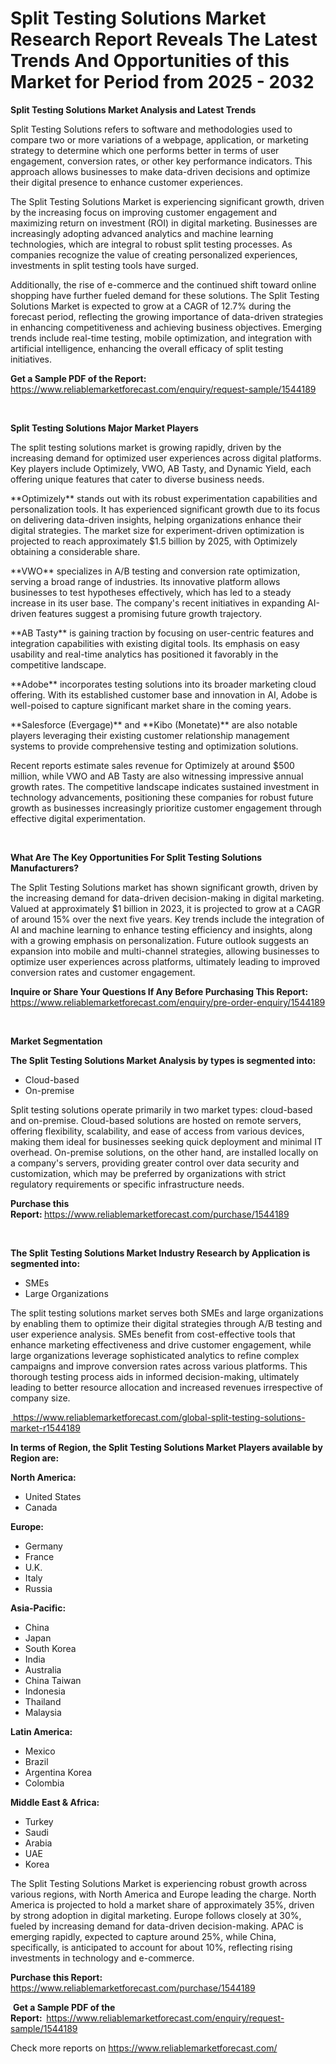 <p><h1>Split Testing Solutions Market Research Report Reveals The Latest Trends And Opportunities of this Market for Period from 2025 - 2032</h1></p><p><strong>Split Testing Solutions Market Analysis and Latest Trends</strong></p>
<p><p>Split Testing Solutions refers to software and methodologies used to compare two or more variations of a webpage, application, or marketing strategy to determine which one performs better in terms of user engagement, conversion rates, or other key performance indicators. This approach allows businesses to make data-driven decisions and optimize their digital presence to enhance customer experiences.</p><p>The Split Testing Solutions Market is experiencing significant growth, driven by the increasing focus on improving customer engagement and maximizing return on investment (ROI) in digital marketing. Businesses are increasingly adopting advanced analytics and machine learning technologies, which are integral to robust split testing processes. As companies recognize the value of creating personalized experiences, investments in split testing tools have surged.</p><p>Additionally, the rise of e-commerce and the continued shift toward online shopping have further fueled demand for these solutions. The Split Testing Solutions Market is expected to grow at a CAGR of 12.7% during the forecast period, reflecting the growing importance of data-driven strategies in enhancing competitiveness and achieving business objectives. Emerging trends include real-time testing, mobile optimization, and integration with artificial intelligence, enhancing the overall efficacy of split testing initiatives.</p></p>
<p><strong>Get a Sample PDF of the Report:&nbsp;</strong> <a href="https://www.reliablemarketforecast.com/enquiry/request-sample/1544189?utm_campaign=1842&utm_medium=2&utm_source=Github&utm_content=ia&utm_term=11032025&utm_id=split-testing-solutions">https://www.reliablemarketforecast.com/enquiry/request-sample/1544189</a></p>
<p>&nbsp;</p>
<p><strong>Split Testing Solutions Major Market Players</strong></p>
<p><p>The split testing solutions market is growing rapidly, driven by the increasing demand for optimized user experiences across digital platforms. Key players include Optimizely, VWO, AB Tasty, and Dynamic Yield, each offering unique features that cater to diverse business needs.</p><p>**Optimizely** stands out with its robust experimentation capabilities and personalization tools. It has experienced significant growth due to its focus on delivering data-driven insights, helping organizations enhance their digital strategies. The market size for experiment-driven optimization is projected to reach approximately $1.5 billion by 2025, with Optimizely obtaining a considerable share.</p><p>**VWO** specializes in A/B testing and conversion rate optimization, serving a broad range of industries. Its innovative platform allows businesses to test hypotheses effectively, which has led to a steady increase in its user base. The company's recent initiatives in expanding AI-driven features suggest a promising future growth trajectory.</p><p>**AB Tasty** is gaining traction by focusing on user-centric features and integration capabilities with existing digital tools. Its emphasis on easy usability and real-time analytics has positioned it favorably in the competitive landscape. </p><p>**Adobe** incorporates testing solutions into its broader marketing cloud offering. With its established customer base and innovation in AI, Adobe is well-poised to capture significant market share in the coming years.</p><p>**Salesforce (Evergage)** and **Kibo (Monetate)** are also notable players leveraging their existing customer relationship management systems to provide comprehensive testing and optimization solutions. </p><p>Recent reports estimate sales revenue for Optimizely at around $500 million, while VWO and AB Tasty are also witnessing impressive annual growth rates. The competitive landscape indicates sustained investment in technology advancements, positioning these companies for robust future growth as businesses increasingly prioritize customer engagement through effective digital experimentation.</p></p>
<p>&nbsp;</p>
<p><strong>What Are The Key Opportunities For Split Testing Solutions Manufacturers?</strong></p>
<p><p>The Split Testing Solutions market has shown significant growth, driven by the increasing demand for data-driven decision-making in digital marketing. Valued at approximately $1 billion in 2023, it is projected to grow at a CAGR of around 15% over the next five years. Key trends include the integration of AI and machine learning to enhance testing efficiency and insights, along with a growing emphasis on personalization. Future outlook suggests an expansion into mobile and multi-channel strategies, allowing businesses to optimize user experiences across platforms, ultimately leading to improved conversion rates and customer engagement.</p></p>
<p><strong>Inquire or Share Your Questions If Any Before Purchasing This Report:</strong> <a href="https://www.reliablemarketforecast.com/enquiry/pre-order-enquiry/1544189?utm_campaign=1842&utm_medium=2&utm_source=Github&utm_content=ia&utm_term=11032025&utm_id=split-testing-solutions">https://www.reliablemarketforecast.com/enquiry/pre-order-enquiry/1544189</a></p>
<p>&nbsp;</p>
<p><strong>Market Segmentation</strong></p>
<p><strong>The Split Testing Solutions Market Analysis by types is segmented into:</strong></p>
<p><ul><li>Cloud-based</li><li>On-premise</li></ul></p>
<p><p>Split testing solutions operate primarily in two market types: cloud-based and on-premise. Cloud-based solutions are hosted on remote servers, offering flexibility, scalability, and ease of access from various devices, making them ideal for businesses seeking quick deployment and minimal IT overhead. On-premise solutions, on the other hand, are installed locally on a company's servers, providing greater control over data security and customization, which may be preferred by organizations with strict regulatory requirements or specific infrastructure needs.</p></p>
<p><strong>Purchase this Report:&nbsp;</strong><a href="https://www.reliablemarketforecast.com/purchase/1544189?utm_campaign=1842&utm_medium=2&utm_source=Github&utm_content=ia&utm_term=11032025&utm_id=split-testing-solutions">https://www.reliablemarketforecast.com/purchase/1544189</a></p>
<p>&nbsp;</p>
<p><strong>The Split Testing Solutions Market Industry Research by Application is segmented into:</strong></p>
<p><ul><li>SMEs</li><li>Large Organizations</li></ul></p>
<p><p>The split testing solutions market serves both SMEs and large organizations by enabling them to optimize their digital strategies through A/B testing and user experience analysis. SMEs benefit from cost-effective tools that enhance marketing effectiveness and drive customer engagement, while large organizations leverage sophisticated analytics to refine complex campaigns and improve conversion rates across various platforms. This thorough testing process aids in informed decision-making, ultimately leading to better resource allocation and increased revenues irrespective of company size.</p></p>
<p><a href="https://www.reliablemarketforecast.com/global-split-testing-solutions-market-r1544189?utm_campaign=1842&utm_medium=2&utm_source=Github&utm_content=ia&utm_term=11032025&utm_id=split-testing-solutions">&nbsp;https://www.reliablemarketforecast.com/global-split-testing-solutions-market-r1544189</a></p>
<p><strong>In terms of Region, the Split Testing Solutions Market Players available by Region are:</strong></p>
<p>
    <p> <strong> North America: </strong>
        <ul>
            <li>United States</li>
            <li>Canada</li>
        </ul>
        </p> 
    <p> <strong> Europe: </strong>
        <ul>
            <li>Germany</li>
            <li>France</li>
            <li>U.K.</li>
            <li>Italy</li>
            <li>Russia</li>
        </ul>
        </p> 
    <p> <strong> Asia-Pacific: </strong>
        <ul>
            <li>China</li>
            <li>Japan</li>
            <li>South Korea</li>
            <li>India</li>
            <li>Australia</li>
            <li>China Taiwan</li>
            <li>Indonesia</li>
            <li>Thailand</li>
            <li>Malaysia</li>
        </ul>
        </p> 
    <p> <strong> Latin America: </strong>
        <ul>
            <li>Mexico</li>
            <li>Brazil</li>
            <li>Argentina Korea</li>
            <li>Colombia</li>
        </ul>
        </p> 
    <p> <strong> Middle East & Africa: </strong>
        <ul>
            <li>Turkey</li>
            <li>Saudi</li>
            <li>Arabia</li>
            <li>UAE</li>
            <li>Korea</li>
        </ul>
    </p>
    </p>
<p><p>The Split Testing Solutions Market is experiencing robust growth across various regions, with North America and Europe leading the charge. North America is projected to hold a market share of approximately 35%, driven by strong adoption in digital marketing. Europe follows closely at 30%, fueled by increasing demand for data-driven decision-making. APAC is emerging rapidly, expected to capture around 25%, while China, specifically, is anticipated to account for about 10%, reflecting rising investments in technology and e-commerce.</p></p>
<p><strong>Purchase this Report: </strong><a href="https://www.reliablemarketforecast.com/purchase/1544189?utm_campaign=1842&utm_medium=2&utm_source=Github&utm_content=ia&utm_term=11032025&utm_id=split-testing-solutions">https://www.reliablemarketforecast.com/purchase/1544189</a></p>
<p>&nbsp;<strong>Get a Sample PDF of the Report:&nbsp;&nbsp;</strong><a href="https://www.reliablemarketforecast.com/enquiry/request-sample/1544189?utm_campaign=1842&utm_medium=2&utm_source=Github&utm_content=ia&utm_term=11032025&utm_id=split-testing-solutions">https://www.reliablemarketforecast.com/enquiry/request-sample/1544189</a></p>
<p><strong></strong></p>
<p>Check more reports on <a href="https://www.reliablemarketforecast.com/?utm_campaign=1842&utm_medium=2&utm_source=Github&utm_content=ia&utm_term=11032025&utm_id=split-testing-solutions">https://www.reliablemarketforecast.com/</a></p>